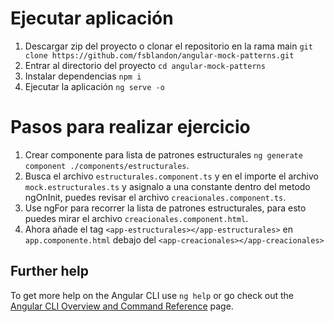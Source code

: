 # Ejecutar aplicación

1. Descargar zip del proyecto o clonar el repositorio en la rama main `git clone https://github.com/fsblandon/angular-mock-patterns.git`
2. Entrar al directorio del proyecto `cd angular-mock-patterns`
3. Instalar dependencias `npm i`
4. Ejecutar la aplicación `ng serve -o`

# Pasos para realizar ejercicio

1. Crear componente para lista de patrones estructurales `ng generate component ./components/estructurales`.
2. Busca el archivo `estructurales.component.ts` y en el importe el archivo `mock.estructurales.ts` y asignalo a una constante dentro del metodo ngOnInit, puedes revisar el archivo `creacionales.component.ts`.
3. Use ngFor para recorrer la lista de patrones estructurales, para esto puedes mirar el archivo `creacionales.component.html`.
4. Ahora añade el tag `<app-estructurales></app-estructurales>` en `app.componente.html` debajo del `<app-creacionales></app-creacionales>`

## Further help

To get more help on the Angular CLI use `ng help` or go check out the [Angular CLI Overview and Command Reference](https://angular.io/cli) page.
